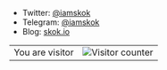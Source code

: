 - Twitter: [@iamskok](https://twitter.com/iamskok)
- Telegram: [@iamskok](https://t.me/iamskok)
- Blog: [skok.io](https://skok.netlify.app)

<table>
  <tr>
    <td>You are visitor</td>
    <td><img src="https://iamskok-readme.glitch.me/count.svg" alt="Visitor counter" /></td>
  </tr>
</table>
